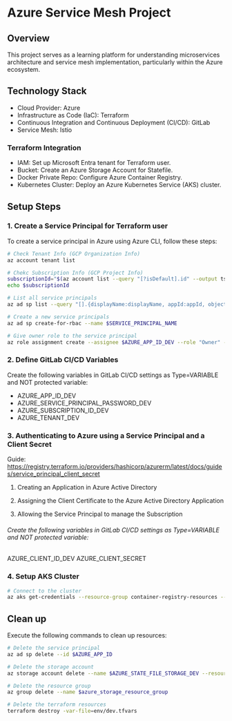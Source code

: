 # Azure Service Mesh Project

## Overview 
This project serves as a learning platform for understanding microservices architecture and service mesh implementation, particularly within the Azure ecosystem.

## Technology Stack
- Cloud Provider: Azure
- Infrastructure as Code (IaC): Terraform
- Continuous Integration and Continuous Deployment (CI/CD): GitLab
- Service Mesh: Istio

### Terraform Integration
- IAM: Set up Microsoft Entra tenant for Terraform user.
- Bucket: Create an Azure Storage Account for Statefile.
- Docker Private Repo: Configure Azure Container Registry.
- Kubernetes Cluster: Deploy an Azure Kubernetes Service (AKS) cluster.

## Setup Steps

### 1. Create a Service Principal for Terraform user

To create a service principal in Azure using Azure CLI, follow these steps:
```bash
# Check Tenant Info (GCP Organization Info)
az account tenant list

# Chekc Subscription Info (GCP Project Info)
subscriptionId="$(az account list --query "[?isDefault].id" --output tsv)"
echo $subscriptionId

# List all service principals
az ad sp list --query "[].{displayName:displayName, appId:appId, objectId:objectId}"

# Create a new service principals
az ad sp create-for-rbac --name $SERVICE_PRINCIPAL_NAME

# Give owner role to the service principal
az role assignment create --assignee $AZURE_APP_ID_DEV --role "Owner" --scope /subscriptions/$SUBSCRIPTION_ID
```

### 2. Define GitLab CI/CD Variables
Create the following variables in GitLab CI/CD settings as Type=VARIABLE and NOT protected variable:
- AZURE_APP_ID_DEV
- AZURE_SERVICE_PRINCIPAL_PASSWORD_DEV
- AZURE_SUBSCRIPTION_ID_DEV
- AZURE_TENANT_DEV

### 3. Authenticating to Azure using a Service Principal and a Client Secret 

Guide: https://registry.terraform.io/providers/hashicorp/azurerm/latest/docs/guides/service_principal_client_secret

1. Creating an Application in Azure Active Directory

2. Assigning the Client Certificate to the Azure Active Directory Application

3. Allowing the Service Principal to manage the Subscription

###### Create the following variables in GitLab CI/CD settings as Type=VARIABLE and NOT protected variable:
AZURE_CLIENT_ID_DEV
AZURE_CLIENT_SECRET

### 4. Setup AKS Cluster
```bash
# Connect to the cluster
az aks get-credentials --resource-group container-registry-resources --name myAKSCluster
```


## Clean up
Execute the following commands to clean up resources:

```bash
# Delete the service principal
az ad sp delete --id $AZURE_APP_ID

# Delete the storage account
az storage account delete --name $AZURE_STATE_FILE_STORAGE_DEV --resource-group $azure_storage_resource_group_DEV

# Delete the resource group
az group delete --name $azure_storage_resource_group

# Delete the terraform resources
terraform destroy -var-file=env/dev.tfvars
```

